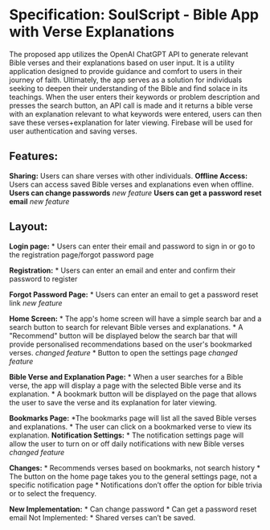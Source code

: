 # Specification: SoulScript - Bible App with Verse Explanations
The proposed app utilizes the OpenAI ChatGPT API to generate relevant Bible verses and their explanations based on user input. It is a utility application designed to provide guidance and comfort to users in their journey of faith. Ultimately, the app serves as a solution for individuals seeking to deepen their understanding of the Bible and find solace in its teachings.
When the user enters their keywords or problem description and presses the search button, an API call is made and it returns a bible verse with an explanation relevant to what keywords were entered, users can then save these verses+explanation for later viewing. Firebase will be used for user authentication and saving verses.

## Features:
   **Sharing:** Users can share verses with other individuals.
   **Offline Access:** Users can access saved Bible verses and explanations even when offline.
   **Users can change passwords** *new feature*
   **Users can get a password reset email** *new feature*


## Layout:
**Login page:**
    * Users can enter their email and password to sign in or go to the registration page/forgot password page 

**Registration:**
    * Users can enter an email and enter and confirm their password to register

**Forgot Password Page:**
    * Users can enter an email to get a password reset link *new feature*

**Home Screen:**
    * The app's home screen will have a simple search bar and a search button to search for relevant Bible verses and explanations.
    * A "Recommend" button will be displayed below the search bar that will provide personalised recommendations based on the user's bookmarked verses. *changed feature*
    * Button to open the settings page *changed feature*

**Bible Verse and Explanation Page:**
    * When a user searches for a Bible verse, the app will display a page with the selected Bible verse and its explanation.
    * A bookmark button will be displayed on the page that allows the user to save the verse and its explanation for later viewing.

**Bookmarks Page:**
    *The bookmarks page will list all the saved Bible verses and explanations.
    * The user can click on a bookmarked verse to view its explanation.
**Notification Settings:**
    * The notification settings page will allow the user to turn on or off daily notifications with new Bible verses *changed feature*




**Changes:**
    * Recommends verses based on bookmarks, not search history
    * The button on the home page takes you to the general settings page, not a specific notification page
    * Notifications don’t offer the option for bible trivia or to select the frequency.

**New Implementation:**
    * Can change password
    * Can get a password reset email
Not Implemented:
    * Shared verses can’t be saved.
